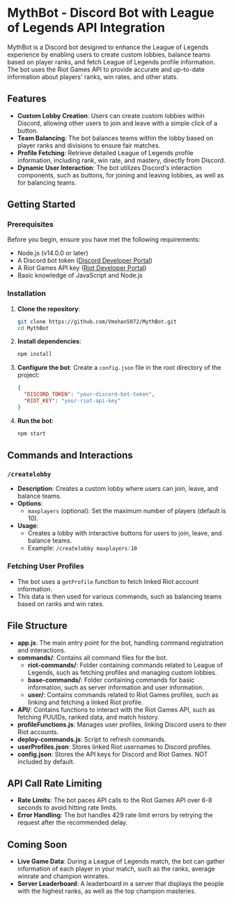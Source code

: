 # MythBot - Discord Bot with League of Legends API Integration 

MythBot is a Discord bot designed to enhance the League of Legends experience by enabling users to create custom lobbies, balance teams based on player ranks, and fetch League of Legends profile information. The bot uses the Riot Games API to provide accurate and up-to-date information about players' ranks, win rates, and other stats.

## Features

- **Custom Lobby Creation**: Users can create custom lobbies within Discord, allowing other users to join and leave with a simple click of a button.
- **Team Balancing**: The bot balances teams within the lobby based on player ranks and divisions to ensure fair matches.
- **Profile Fetching**: Retrieve detailed League of Legends profile information, including rank, win rate, and mastery, directly from Discord.
- **Dynamic User Interaction**: The bot utilizes Discord's interaction components, such as buttons, for joining and leaving lobbies, as well as for balancing teams.

## Getting Started

### Prerequisites

Before you begin, ensure you have met the following requirements:

- Node.js (v14.0.0 or later)
- A Discord bot token ([Discord Developer Portal](https://discord.com/developers/applications))
- A Riot Games API key ([Riot Developer Portal](https://developer.riotgames.com/))
- Basic knowledge of JavaScript and Node.js

### Installation

1. **Clone the repository**:
    ```bash
    git clone https://github.com/Vmohan5072/MythBot.git
    cd MythBot
    ```

2. **Install dependencies**:
    ```bash
    npm install
    ```

3. **Configure the bot**:
   Create a `config.json` file in the root directory of the project:
      ```json
      {
        "DISCORD_TOKEN": "your-discord-bot-token",
        "RIOT_KEY": "your-riot-api-key"
      }
      ```

4. **Run the bot**:
    ```bash
    npm start
    ```

## Commands and Interactions

### `/createlobby`

- **Description**: Creates a custom lobby where users can join, leave, and balance teams.
- **Options**:
  - `maxplayers` (optional): Set the maximum number of players (default is 10).
- **Usage**: 
    - Creates a lobby with interactive buttons for users to join, leave, and balance teams.
    - Example: `/createlobby maxplayers:10`

### Fetching User Profiles

- The bot uses a `getProfile` function to fetch linked Riot account information.
- This data is then used for various commands, such as balancing teams based on ranks and win rates.

## File Structure

- **app.js**: The main entry point for the bot, handling command registration and interactions.
- **commands/**: Contains all command files for the bot.
  - **riot-commands/**: Folder containing commands related to League of Legends, such as fetching profiles and managing custom lobbies.
  - **base-commands/**: Folder containing commands for basic information, such as server information and user information.
  - **user/**: Contains commands related to Riot Games profiles, such as linking and fetching a linked Riot profile.
- **API/**: Contains functions to interact with the Riot Games API, such as fetching PUUIDs, ranked data, and match history.
- **profileFunctions.js**: Manages user profiles, linking Discord users to their Riot accounts.
- **deploy-commands.js**: Script to refresh commands.
- **userProfiles.json**: Stores linked Riot usernames to Discord profiles.
- **config.json**: Stores the API keys for Discord and Riot Games. NOT included by default.

## API Call Rate Limiting

- **Rate Limits**: The bot paces API calls to the Riot Games API over 6-8 seconds to avoid hitting rate limits.
- **Error Handling**: The bot handles 429 rate limit errors by retrying the request after the recommended delay.

## Coming Soon

- **Live Game Data**: During a League of Legends match, the bot can gather information of each player in your match, such as the ranks, average winrate and champion winrates.
- **Server Leaderboard**: A leaderboard in a server that displays the people with the highest ranks, as well as the top champion masteries.
